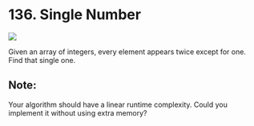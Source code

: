 # 136. Single Number

![](https://img.shields.io/badge/Difficulty-Easy-green.svg)

Given an array of integers, every element appears twice except for one. Find that single one.

## Note:

Your algorithm should have a linear runtime complexity. Could you implement it without using extra memory?

